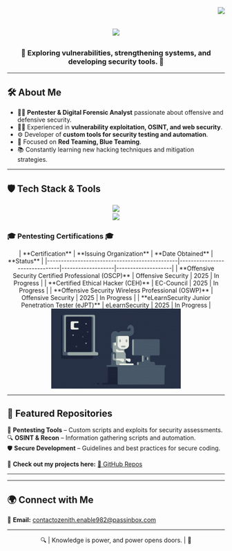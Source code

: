 <img align="right" src="https://visitor-badge.laobi.icu/badge?page_id=yourusername.yourusername" />

<h1 align="center">
    <img src="https://readme-typing-svg.herokuapp.com/?font=Righteous&size=35&color=FF6347&center=true&vCenter=true&width=600&height=70&duration=4000&lines=Welcome!+My+name+is+Zenith" />
</h1>

<h3 align="center">🚀 Exploring vulnerabilities, strengthening systems, and developing security tools. 🚀</h3>

---

## 🛠️ About Me  
- 🏴‍☠️ **Pentester & Digital Forensic Analyst** passionate about offensive and defensive security.  
- 🕵️‍♂️ Experienced in **vulnerability exploitation, OSINT, and web security**.  
- ⚙️ Developer of **custom tools for security testing and automation**.  
- 🎯 Focused on **Red Teaming, Blue Teaming**.  
- 📚 Constantly learning new hacking techniques and mitigation strategies.  

---

## 🛡️ Tech Stack & Tools  
<div align="center">
    <img src="https://skillicons.dev/icons?i=linux,bash,python,java,js,php,vue,nodejs,html,css,bootstrap" /><br>
    <img src="https://skillicons.dev/icons?i=phpstorm,vscode,github,docker,mysql,phpmyadmin" /><br>
</div>


### 🎓 **Pentesting Certifications** 🎓

<div align="center">
| **Certification**                             | **Issuing Organization**      | **Date Obtained** | **Status**         |
|-----------------------------------------------|-------------------------------|-------------------|--------------------|
| **Offensive Security Certified Professional (OSCP)** | Offensive Security             | 2025              | In Progress        |
| **Certified Ethical Hacker (CEH)**            | EC-Council                    | 2025              | In Progress          |
| **Offensive Security Wireless Professional (OSWP)** | Offensive Security             | 2025              | In Progress          |
| **eLearnSecurity Junior Penetration Tester (eJPT)** | eLearnSecurity                 | 2025              | In Progress          |
</div>

<div align="center">
    <img alt="Night Coding" src="https://raw.githubusercontent.com/AVS1508/AVS1508/master/assets/Night-Coding.gif" align="center"/>
</div>

---

## 📂 Featured Repositories  
🚀 **Pentesting Tools** – Custom scripts and exploits for security assessments.  
🔍 **OSINT & Recon** – Information gathering scripts and automation.  
🛡️ **Secure Development** – Guidelines and best practices for secure coding.  

💾 **Check out my projects here:** [🔗 GitHub Repos](https://github.com/ZenithHacking?tab=repositories)  

---

<!--## 📊 Stats  
<div align="center">
  <img width=390 src="https://github-readme-streak-stats.herokuapp.com/?user=ZenithHacking&count_private=true&theme=react&border_radius=10" alt="streak stats"/>
  <img width=390 src="https://github-readme-stats.vercel.app/api?username=ZenithHacking&count_private=true&show_icons=true&theme=react&rank_icon=github&border_radius=10" alt="readme stats" />
  <br/>
  <img width=325 align="center" src="https://github-readme-stats.vercel.app/api/top-langs/?username=ZenithHacking&hide=HTML&langs_count=8&layout=compact&theme=react&border_radius=10" alt="top langs" />
</div>-->

---

## 🌍 Connect with Me  
📧 **Email:** [contactozenith.enable982@passinbox.com](mailto:contactozenith.enable982@passinbox.com)  

---

<div align="center"> 🔍 | Knowledge is power, and power opens doors. | 🚀 </div>
